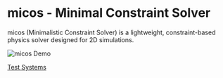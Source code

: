 # micos - Minimal Constraint Solver

micos (Minimalistic Constraint Solver) is a lightweight, constraint-based physics solver designed for 2D simulations. 

![micos Demo](https://your-link-to-gif.com/demo.gif)

[Test Systems](https://jaimelopezgarcia.github.io/micos.js/dist/index.html#)


